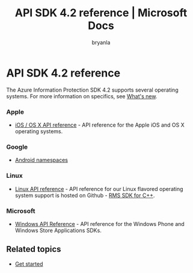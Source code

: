 ﻿---
# required metadata
title: API SDK 4.2 reference | Microsoft Docs
description: Azure Information Protection SDK 4.2 supports several operating systems. Including Android, iOS, OS X, Linux, Windows Phone, and Windows Store.
keywords:
author: bryanla
ms.author: bryanla
manager: mbaldwin
ms.date: 01/23/2017
ms.topic: conceptual
ms.service: information-protection
ms.assetid: 6a8df1d8-1279-4189-b17d-f128b7ca5643
# optional metadata
#ROBOTS:
audience: developer
#ms.devlang:
ms.reviewer: shubhamp
ms.suite: ems
#ms.tgt_pltfrm:
#ms.custom:
---

# API SDK 4.2 reference

The Azure Information Protection SDK 4.2 supports several operating systems. For more information on specifics, see [What's new](release-notes.md).

### Apple
- [iOS / OS X API reference](https://msdn.microsoft.com/library/dn758306.aspx) - API reference for the Apple iOS and OS X operating systems.

### Google
- [Android namespaces](https://msdn.microsoft.com/library/dn758245.aspx)

### Linux
- [Linux API reference](linux-c-api-reference.md) - API reference for our Linux flavored operating system support is hosted on Github - [RMS SDK for C++](https://azuread.github.io/rms-sdk-for-cpp/annotated.html).

### Microsoft
- [Windows API Reference](https://msdn.microsoft.com/library/dn891914.aspx) - API reference for the Windows Phone and Windows Store Applications SDKs.

## Related topics

* [Get started](get-started.md)
